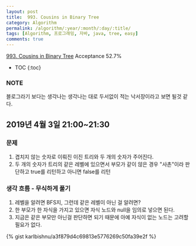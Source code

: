 ```yaml
---
layout: post
title:  993. Cousins in Binary Tree
category: Algorithm
permalink: /algorithm/:year/:month/:day/:title/
tags: [Algorithm, 프로그래밍, 자바, java, tree, easy]
comments: true
---
```

[993. Cousins in Binary Tree](https://leetcode.com/problems/cousins-in-binary-tree/)
Acceptance 52.7%

* TOC
{:toc}

### NOTE
블로그라기 보다는 생각나는 생각나는 대로 두서없이 적는 낙서장이라고 보면 될것 같다.

## 2019년 4월 3일 21:00~21:30
### 문제
1. 겹치지 않는 숫자로 이뤄진 이진 트리와 두 개의 숫자가 주어진다.
2. 두 개의 숫자가 트리의 같은 레벨에 있으면서 부모가 같이 않은 경우 "사촌"이라 판단하고 true를 리턴하고 아니면 false를 리턴

### 생각 흐름 - 무식하게 풀기
1. 레벨을 알려면 BFS지, 그런데 같은 레벨이 아닌 걸 알려면?
2. 한 부모가 한 자식을 가지고 있으면 자식 노드와 null을 임의로 넣으면 된다.
3. 지금은 같은 부모만 아닌걸 판단하면 되기 때문에 아예 자식이 없는 노드는 고려할 필요가 없다.

{% gist karlbishnu/a3f879d4c69813e5776269c50fa39e2f %}
